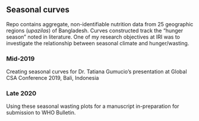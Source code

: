 
## Seasonal curves

Repo contains aggregate, non-identifiable nutrition data from 25
geographic regions (*upazilas*) of Bangladesh. Curves constructed track
the “hunger season” noted in literature. One of my research objectives
at IRI was to investigate the relationship between seasonal climate and
hunger/wasting.

### Mid-2019

Creating seasonal curves for Dr. Tatiana Gumucio’s presentation at
Global CSA Conference 2019, Bali, Indonesia

### Late 2020

Using these seasonal wasting plots for a manuscript in-preparation for
submission to WHO Bulletin.
